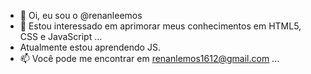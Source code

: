 - 👋 Oi, eu sou o @renanleemos
- 👀 Estou interessado em aprimorar meus conhecimentos em HTML5, CSS e JavaScript ...
- Atualmente estou aprendendo JS. 
- 📫 Você pode me encontrar em renanlemos1612@gmail.com ...

<!---

--->
